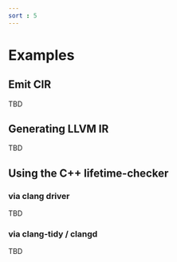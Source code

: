 ```yaml
---
sort : 5
---
```


# Examples

## Emit CIR
TBD

## Generating LLVM IR
TBD

## Using the C++ lifetime-checker

### via clang driver
TBD

### via clang-tidy / clangd
TBD


